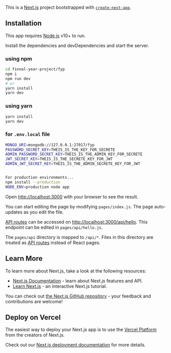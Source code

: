 This is a [Next.js](https://nextjs.org/) project bootstrapped with [`create-next-app`](https://github.com/vercel/next.js/tree/canary/packages/create-next-app).


## Installation

This app requires [Node.js](https://nodejs.org/) v10+ to run.

Install the dependencies and devDependencies and start the server.
### using npm
```bash
cd finnal-year-project/fyp
npm i
npm run dev
# or
yarn install
yarn dev
```
### using yarn
```sh
yarn install
yarn dev
```
### for `.env.local` file

```sh
MONGO_URI=mongodb://127.0.0.1:27017/fyp
PASSWORD_SECRET_KEY=THEIS_IS_THE_KEY_FOR_SECRETE
ADMIN_PASSWORD_SECRET_KEY=THEIS_IS_THE_ADMIN_KEY_FOR_SECRETE
JWT_SECRET_KEY=THEIS_IS_THE_SECRETE_KEY_FOR_JWT
ADMIN_JWT_SECRET_KEY=THEIS_IS_THE_ADMIN_SECRETE_KEY_FOR_JWT
```
```sh

For production environments...
npm install --production
NODE_ENV=production node app
```


Open [http://localhost:3000](http://localhost:3000) with your browser to see the result.

You can start editing the page by modifying `pages/index.js`. The page auto-updates as you edit the file.

[API routes](https://nextjs.org/docs/api-routes/introduction) can be accessed on [http://localhost:3000/api/hello](http://localhost:3000/api/hello). This endpoint can be edited in `pages/api/hello.js`.

The `pages/api` directory is mapped to `/api/*`. Files in this directory are treated as [API routes](https://nextjs.org/docs/api-routes/introduction) instead of React pages.

## Learn More

To learn more about Next.js, take a look at the following resources:

- [Next.js Documentation](https://nextjs.org/docs) - learn about Next.js features and API.
- [Learn Next.js](https://nextjs.org/learn) - an interactive Next.js tutorial.

You can check out [the Next.js GitHub repository](https://github.com/vercel/next.js/) - your feedback and contributions are welcome!

## Deploy on Vercel

The easiest way to deploy your Next.js app is to use the [Vercel Platform](https://vercel.com/new?utm_medium=default-template&filter=next.js&utm_source=create-next-app&utm_campaign=create-next-app-readme) from the creators of Next.js.

Check out our [Next.js deployment documentation](https://nextjs.org/docs/deployment) for more details.

